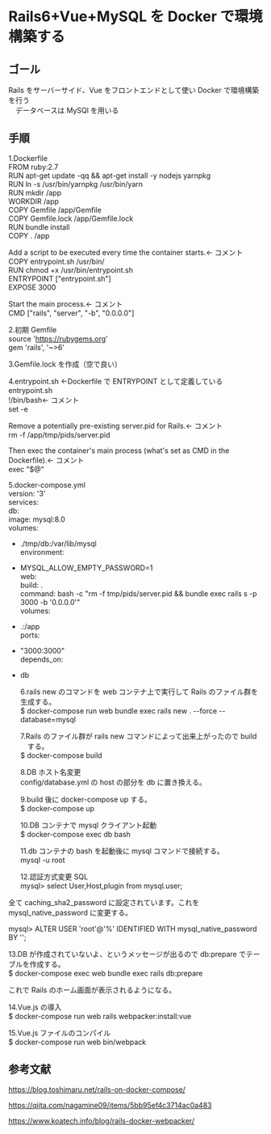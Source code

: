 # Rails6+Vue+MySQL を Docker で環境構築する

## ゴール

Rails をサーバーサイド、Vue をフロントエンドとして使い Docker で環境構築を行う  
　データベースは MySQl を用いる

## 手順

1.Dockerfile  
 FROM ruby:2.7  
 RUN apt-get update -qq && apt-get install -y nodejs yarnpkg  
 RUN ln -s /usr/bin/yarnpkg /usr/bin/yarn  
 RUN mkdir /app  
 WORKDIR /app  
 COPY Gemfile /app/Gemfile  
 COPY Gemfile.lock /app/Gemfile.lock  
 RUN bundle install  
 COPY . /app

Add a script to be executed every time the container starts.← コメント  
COPY entrypoint.sh /usr/bin/  
RUN chmod +x /usr/bin/entrypoint.sh  
ENTRYPOINT ["entrypoint.sh"]  
EXPOSE 3000

Start the main process.← コメント  
CMD ["rails", "server", "-b", "0.0.0.0"]

2.初期 Gemfile  
source 'https://rubygems.org'  
gem 'rails', '~>6'

3.Gemfile.lock を作成（空で良い）

4.entrypoint.sh ←Dockerfile で ENTRYPOINT として定義している entrypoint.sh  
!/bin/bash← コメント  
set -e

Remove a potentially pre-existing server.pid for Rails.← コメント  
rm -f /app/tmp/pids/server.pid

Then exec the container's main process (what's set as CMD in the Dockerfile).← コメント  
exec "\$@"

5.docker-compose.yml  
version: '3'  
services:  
 db:  
 image: mysql:8.0  
 volumes:

- ./tmp/db:/var/lib/mysql  
  environment:
- MYSQL_ALLOW_EMPTY_PASSWORD=1  
  web:  
  build: .  
  command: bash -c "rm -f tmp/pids/server.pid && bundle exec rails s -p 3000 -b '0.0.0.0'"  
  volumes:
- .:/app  
  ports:
- "3000:3000"  
  depends_on:
- db

  6.rails new のコマンドを web コンテナ上で実行して Rails のファイル群を生成する。  
  \$ docker-compose run web bundle exec rails new . --force --database=mysql

  7.Rails のファイル群が rails new コマンドによって出来上がったので build 　する。  
  \$ docker-compose build

  8.DB ホスト名変更  
  config/database.yml の host の部分を db に置き換える。

  9.build 後に docker-compose up する。  
  \$ docker-compose up

  10.DB コンテナで mysql クライアント起動  
  \$ docker-compose exec db bash

  11.db コンテナの bash を起動後に mysql コマンドで接続する。  
  mysql -u root

  12.認証方式変更 SQL  
  mysql> select User,Host,plugin from mysql.user;

全て caching_sha2_password に設定されています。これを mysql_native_password に変更する。

mysql> ALTER USER 'root'@'%' IDENTIFIED WITH mysql_native_password BY '';

13.DB が作成されていないよ、というメッセージが出るので db:prepare でテーブルを作成する。  
\$ docker-compose exec web bundle exec rails db:prepare

これで Rails のホーム画面が表示されるようになる。

14.Vue.js の導入  
\$ docker-compose run web rails webpacker:install:vue

15.Vue.js ファイルのコンパイル  
\$ docker-compose run web bin/webpack

## 参考文献

https://blog.toshimaru.net/rails-on-docker-compose/

https://qiita.com/nagamine09/items/5bb95ef4c3714ac0a483

https://www.koatech.info/blog/rails-docker-webpacker/

